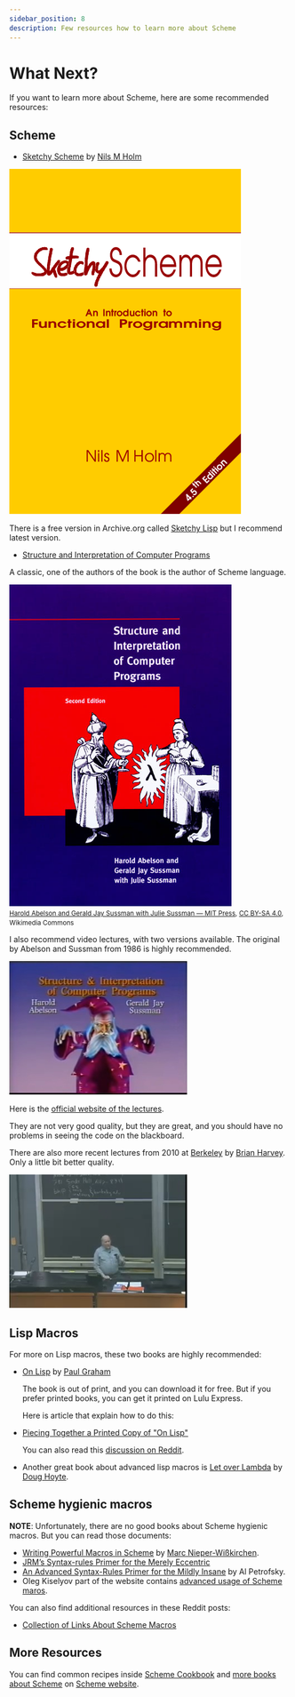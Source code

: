 ```yaml
---
sidebar_position: 8
description: Few resources how to learn more about Scheme
---
```


# What Next?

If you want to learn more about Scheme, here are some recommended resources:

## Scheme

* [Sketchy Scheme](https://www.t3x.org/sketchy/) by [Nils M Holm](https://www.t3x.org/)

![Sketchy Scheme Book Cover](./img/sketchy-scheme.png)

There is a free version in Archive.org called [Sketchy Lisp](https://archive.org/details/sketchy-lisp) but I recommend latest version.

* [Structure and Interpretation of Computer Programs](https://web.mit.edu/6.001/6.037/sicp.pdf)

A classic, one of the authors of the book is the author of Scheme language.

![SICP Cover](./img/SICP-cover.jpg)<br/>
<small><a href="https://commons.wikimedia.org/wiki/File:SICP_cover.jpg">Harold Abelson and Gerald Jay Sussman with Julie Sussman — MIT Press</a>, <a href="https://creativecommons.org/licenses/by-sa/4.0">CC BY-SA 4.0</a>, Wikimedia Commons</small>

I also recommend video lectures, with two versions available. The original by Abelson and Sussman from 1986 is highly recommended.

[![SICP MIT Lectures](./img/SICP-lectures.jpg)](https://www.youtube.com/playlist?list=PLB63C06FAF154F047)

Here is the [official website of the lectures](https://groups.csail.mit.edu/mac/classes/6.001/abelson-sussman-lectures/).

They are not very good quality, but they are great, and you should have no problems in seeing the
code on the blackboard.

There are also more recent lectures from 2010 at [Berkeley](https://www.berkeley.edu/) by
[Brian Harvey](https://people.eecs.berkeley.edu/~bh/).  Only a little bit better quality.

[![UC Berkeley CS 61A The Structure and Interpretation of Computer Programs, Spring 2010](./img/SCIP-lectures-berkley.jpg)](https://www.youtube.com/playlist?list=PLhMnuBfGeCDNgVzLPxF9o5UNKG1b-LFY9)

## Lisp Macros

For more on Lisp macros, these two books are highly recommended:

* [On Lisp](https://www.paulgraham.com/onlisp.html) by [Paul Graham](https://www.paulgraham.com)

  The book is out of print, and you can download it for free. But if you prefer printed books, you
  can get it printed on Lulu Express.

  Here is article that explain how to do this:

* [Piecing Together a Printed Copy of "On Lisp"](https://www.lurklurk.org/onlisp/onlisp.html)

  You can also read this [discussion on
  Reddit](https://www.reddit.com/r/lisp/comments/l71amc/on_lisp_paperback_replica/).

* Another great book about advanced lisp macros is [Let over Lambda](https://letoverlambda.com/) by
  [Doug Hoyte](https://hoytech.com/).


## Scheme hygienic macros

**NOTE**: Unfortunately, there are no good books about Scheme hygienic macros.  But you can read
those documents:
* [Writing Powerful Macros in Scheme](https://github.com/mnieper/scheme-macros) by [Marc
Nieper-Wißkirchen](https://github.com/mnieper).
* [JRM’s Syntax-rules Primer for the Merely Eccentric](http://www.phyast.pitt.edu/~micheles/syntax-rules.pdf)
* [An Advanced Syntax-Rules Primer for the Mildly Insane](https://www.eighty-twenty.org/~tonyg/Darcs/macromod/doc/reference/petrofsky/petrofsky-advanced-syntax-rules-primer-for-the-mildly-insane.txt) by Al Petrofsky.
* Oleg Kiselyov part of the website contains [advanced usage of Scheme maros](https://okmij.org/ftp/Scheme/macros.html).

You can also find additional resources in these Reddit posts:
* [Collection of Links About Scheme Macros](https://www.reddit.com/r/scheme/comments/3chowf/collection_of_links_about_scheme_macros/)

## More Resources
You can find common recipes inside [Scheme Cookbook](https://cookbook.scheme.org/) and [more books
about Scheme](https://books.scheme.org/) on [ Scheme website](https://www.scheme.org/).
